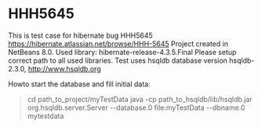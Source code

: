 HHH5645
=======

This is test case for hibernate bug HHH5645 https://hibernate.atlassian.net/browse/HHH-5645
Project created in NetBeans 8.0.
Used library: hibernate-release-4.3.5.Final
Please setup correct path to all used libraries.
Test uses hsqldb database version hsqldb-2.3.0, http://www.hsqldb.org

Howto start the database and fill initial data:
> cd path_to_project/myTestData
> java -cp path_to_hsqldb/lib/hsqldb.jar org.hsqldb.server.Server --database.0 file:myTestData --dbname.0 mytestdata
